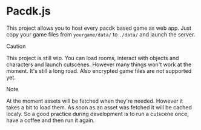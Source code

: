 # Pacdk.js
This project allows you to host every pacdk based game as web app. Just copy your game files from `yourgame/data/` to `./data/` and launch the server.

> [!CAUTION]
> This project is still wip. You can load rooms, interact with objects and characters and launch cutscenes. However many things won't work at the moment. It's still a long road. Also encrypted game files are not supported yet.

> [!NOTE]  
> At the moment assets will be fetched when they're needed. However it takes a bit to load them. As soon as an asset was fetched it will be cached localy. So a good practice during development is to run a cutscene once, have a coffee and then run it again. 
